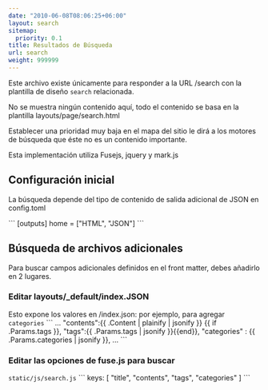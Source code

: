 ```yaml
---
date: "2010-06-08T08:06:25+06:00"
layout: search
sitemap:
  priority: 0.1
title: Resultados de Búsqueda
url: search
weight: 999999
---
```



Este archivo existe únicamente para responder a la URL /search con la plantilla de diseño `search` relacionada.

No se muestra ningún contenido aquí, todo el contenido se basa en la plantilla layouts/page/search.html

Establecer una prioridad muy baja en el mapa del sitio le dirá a los motores de búsqueda que éste no es un contenido importante.

Esta implementación utiliza Fusejs, jquery y mark.js


## Configuración inicial

La búsqueda depende del tipo de contenido de salida adicional de JSON en config.toml

\```
[outputs]
  home = ["HTML", "JSON"]
\```

## Búsqueda de archivos adicionales

Para buscar campos adicionales definidos en el front matter, debes añadirlo en 2 lugares.

### Editar layouts/_default/index.JSON
Esto expone los valores en /index.json: por ejemplo, para agregar `categories`
\```
...
  "contents":{{ .Content | plainify | jsonify }}
  {{ if .Params.tags }},
  "tags":{{ .Params.tags | jsonify }}{{end}},
  "categories" : {{ .Params.categories | jsonify }},
...
\```

### Editar las opciones de fuse.js para buscar
`static/js/search.js`
\```
keys: [
  "title",
  "contents",
  "tags",
  "categories"
]
\```

